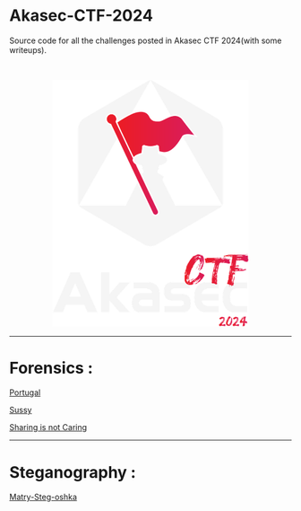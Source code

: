 # Akasec-CTF-2024
Source code for all the challenges posted in Akasec CTF 2024(with some writeups).

<br>

<p align="center">
  <img src="https://github.com/RedaHmimchi/AKASEC-CTF-2024-challenges/raw/main/images/ctf-logo.png"  width="350"/>
</p>


------------------------------
# Forensics :

  [Portugal](https://github.com/RedaHmimchi/AKASEC-CTF-2024-challenges/blob/main/%5BForensics%5D%20Portugal.md)
  
  [Sussy](https://github.com/RedaHmimchi/AKASEC-CTF-2024-challenges/blob/main/%5BForensics%5D%20Sussy.md)
  
  [Sharing is not Caring](https://github.com/RedaHmimchi/AKASEC-CTF-2024-challenges/blob/main/%5BForensics%5D%20Sharing%20is%20not%20Caring.md)
  

------------------------------
# Steganography :

  [Matry-Steg-oshka](https://github.com/RedaHmimchi/AKASEC-CTF-2024-challenges/blob/main/%5BSteganography%5D%20Matry-Steg-oshka.md)
